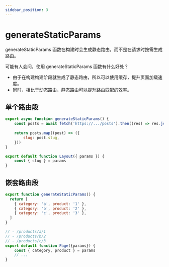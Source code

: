 ```yaml
---
sidebar_position: 3
---
```


# generateStaticParams
generateStaticParams 函数在构建时会生成静态路由，而不是在请求时按需生成路由。

可能有人会问，使用 generateStaticParams 函数有什么好处？
- 由于在构建构建阶段就生成了静态路由，所以可以使用缓存，提升页面加载速度。
- 同时，相比于动态路由，静态路由可以提升路由匹配的效率。


## 单个路由段
```jsx showLineNumbers title="app/blog/[slug]/layout.js "
export async function generateStaticParams() {
    const posts = await fetch('https://.../posts').then((res) => res.json())
    
    return posts.map((post) => ({
        slug: post.slug,
    }))
}

export default function Layout({ params }) {
    const { slug } = params
}
```


## 嵌套路由段
```jsx showLineNumbers title="app/products/[category]/[product].js "
export function generateStaticParams() {
  return [
    { category: 'a', product: '1' },
    { category: 'b', product: '2' },
    { category: 'c', product: '3' },
  ]
}

// - /products/a/1
// - /products/b/2
// - /products/c/3
export default function Page({params}) {
    const { category, product } = params
    // ...
}
```